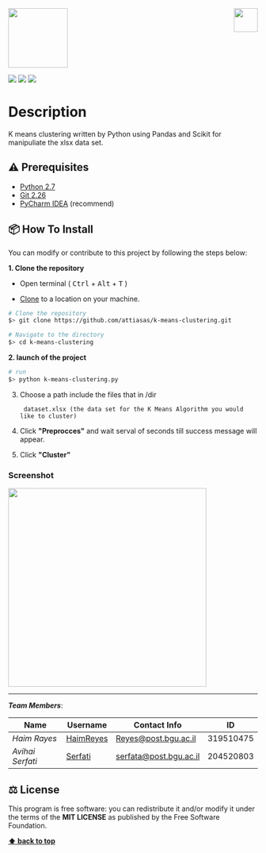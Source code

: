 <img src="https://in.bgu.ac.il/marketing/graphics/BGU.sig3-he-en-white.png" height="48px" align="right" />  
<img src=https://storage.googleapis.com/aihub-c2t-containers-public/release-0.2.0/kfp-components/oob_algorithm/kmeans/assets/kmeans.png height="120"/>  

  
![](https://codeclimate.com/github/JonSn0w/Hyde/badges/gpa.svg)   ![](https://img.shields.io/badge/version-0.1.0-blueviolet)  ![](https://img.shields.io/apm/l/atomic-design-ui.svg?)  
# Description  
K means clustering written by Python using Pandas and Scikit for manipuliate the xlsx data set. 

## ⚠️ Prerequisites  
  
- [Python 2.7](https://www.python.org/download/releases/2.7/)  
- [Git 2.26](https://git-scm.com/downloads/)  
- [PyCharm IDEA](https://www.jetbrains.com/pycharm/) (recommend)  

## 📦 How To Install  
  
You can modify or contribute to this project by following the steps below:  
  
**1. Clone the repository**  
  
- Open terminal ( <kbd>Ctrl</kbd> + <kbd>Alt</kbd> + <kbd>T</kbd> )  
  
- [Clone](https://help.github.com/en/github/creating-cloning-and-archiving-repositories/cloning-a-repository) to a location on your machine.  
 ```bash  
 # Clone the repository 
 $> git clone https://github.com/attiasas/k-means-clustering.git  

 # Navigate to the directory 
 $> cd k-means-clustering
  ``` 
 
**2. launch of the project**  
  
 ```bash  
 # run 
 $> python k-means-clustering.py
 ```  

3. Choose a path include the files that in /dir
  
        dataset.xlsx (the data set for the K Means Algorithm you would like to cluster)
  

4. Click **"Preprocces"** and wait serval of seconds till success message will appear.

5. Click **"Cluster"**

### Screenshot

<img src="https://res.cloudinary.com/serfati/image/upload/v1592384856/choroMap_w2ivkf.png" height="400"/>
  
---  
  
**_Team Members_**:  
  
| Name             | Username                                    | Contact Info            |  ID           |  
| ---------------- | ------------------------------------------- | ----------------------- |  ------------ |
| _Haim Rayes_     | [HaimReyes](https://github.com/HaimReyes)      | Reyes@post.bgu.ac.il    |  319510475    |
| _Avihai Serfati_ | [Serfati](https://github.com/serfati)       | serfata@post.bgu.ac.il  |   204520803   |   
  
## ⚖️ License  
  
This program is free software: you can redistribute it and/or modify it under the terms of the **MIT LICENSE** as published by the Free Software Foundation.  
  
**[⬆ back to top](#description)**
